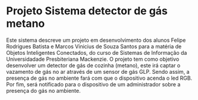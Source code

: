 # Projeto Sistema detector de gás metano
Este sistema descreve um projeto em desenvolvimento dos alunos Felipe Rodrigues Batista e Marcos Vinicius de Souza Santos para a matéria de Objetos Inteligentes Conectados, do curso de Sistemas de Informação da Universidadade Presbiteriana Mackenzie. O projeto tem como objetivo desenvolver um detector de gás de cozinha (metano), este irá captar o vazamento de gás no ar através de um sensor de gás GLP. Sendo assim, a presença de gás no ambiente fará com que o dispositivo acenda o led RGB. Por fim, será notificado para o dispositivo de um administrador sobre a presença do gás no ambiente.
